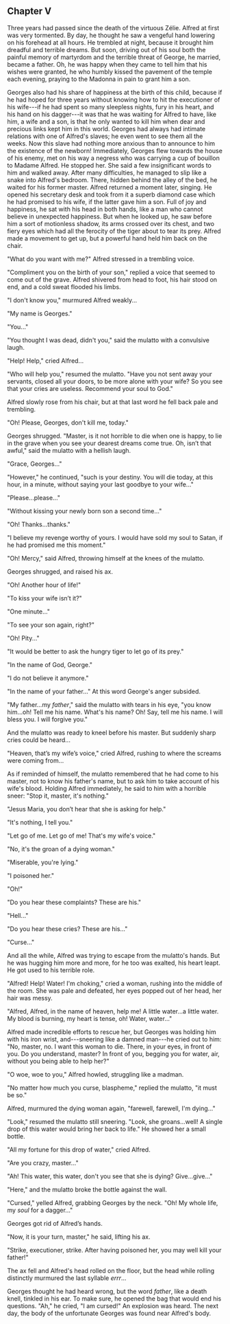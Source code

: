## Chapter V

Three years had passed since the death of the virtuous Zélie.  Alfred at first was very tormented.  By day, he thought he saw a vengeful hand lowering on his forehead at all hours.  He trembled at night, because it brought him dreadful and terrible dreams.  But soon, driving out of his soul both the painful memory of martyrdom and the terrible threat of George, he married, became a father.  Oh, he was happy when they came to tell him that his wishes were granted, he who humbly kissed the pavement of the temple each evening, praying to the Madonna in pain to grant him a son.

Georges also had his share of happiness at the birth of this child, because if he had hoped for three years without knowing how to hit the executioner of his wife---if he had spent so many sleepless nights, fury in his heart, and his hand on his dagger---it was that he was waiting for Alfred to have, like him, a wife and a son, is that he only wanted to kill him when dear and precious links kept him in this world.  Georges had always had intimate relations with one of Alfred's slaves; he even went to see them all the weeks.  Now this slave had nothing more anxious than to announce to him the existence of the newborn!  Immediately, Georges flew towards the house of his enemy, met on his way a negress who was carrying a cup of bouillon to Madame Alfred.  He stopped her.  She said a few insignificant words to him and walked away.  After many difficulties, he managed to slip like a snake into Alfred's bedroom.  There, hidden behind the alley of the bed, he waited for his former master.  Alfred returned a moment later, singing.  He opened his secretary desk and took from it a superb diamond case which he had promised to his wife, if the latter gave him a son.  Full of joy and happiness, he sat with his head in both hands, like a man who cannot believe in unexpected happiness.  But when he looked up, he saw before him a sort of motionless shadow, its arms crossed over its chest, and two fiery eyes which had all the ferocity of the tiger about to tear its prey.  Alfred made a movement to get up, but a powerful hand held him back on the chair.

"What do you want with me?"  Alfred stressed in a trembling voice.

"Compliment you on the birth of your son," replied a voice that seemed to come out of the grave.  Alfred shivered from head to foot, his hair stood on end, and a cold sweat flooded his limbs.

"I don't know you," murmured Alfred weakly...

"My name is Georges."

"You..."

"You thought I was dead, didn't you," said the mulatto with a convulsive laugh.

"Help!  Help," cried Alfred...

"Who will help you," resumed the mulatto.  "Have you not sent away your servants, closed all your doors, to be more alone with your wife?  So you see that your cries are useless.  Recommend your soul to God."

Alfred slowly rose from his chair, but at that last word he fell back pale and trembling.

"Oh!  Please, Georges, don't kill me, today."

Georges shrugged.  "Master, is it not horrible to die when one is happy, to lie in the grave when you see your dearest dreams come true.  Oh, isn’t that awful," said the mulatto with a hellish laugh.

"Grace, Georges..."

"However," he continued, "such is your destiny.  You will die today, at this hour, in a minute, without saying your last goodbye to your wife..."

"Please...please..."

"Without kissing your newly born son a second time..."

"Oh!  Thanks...thanks."

"I believe my revenge worthy of yours.  I would have sold my soul to Satan, if he had promised me this moment."

"Oh!  Mercy," said Alfred, throwing himself at the knees of the mulatto.

Georges shrugged, and raised his ax.

"Oh!  Another hour of life!"

"To kiss your wife isn’t it?"

"One minute..."

"To see your son again, right?"

"Oh!  Pity..."

"It would be better to ask the hungry tiger to let go of its prey."

"In the name of God, George."

"I do not believe it anymore."

"In the name of your father..."  At this word George's anger subsided.

"My father...my *father*," said the mulatto with tears in his eye, "you know him...oh!  Tell me his name.  What's his name?  Oh!  Say, tell me his name.  I will bless you.  I will forgive you."

And the mulatto was ready to kneel before his master. But suddenly sharp cries could be heard...

"Heaven, that’s my wife’s voice," cried Alfred, rushing to where the screams were coming from...

As if reminded of himself, the mulatto remembered that he had come to his master, not to know his father's name, but to ask him to take account of his wife's blood. Holding Alfred immediately, he said to him with a horrible sneer:  "Stop it, master, it's nothing."

"Jesus Maria, you don’t hear that she is asking for help."

"It's nothing, I tell you."

"Let go of me.  Let go of me!  That's my wife's voice."

"No, it's the groan of a dying woman."

"Miserable, you're lying."

"I poisoned her."

"Oh!"

"Do you hear these complaints?  These are his."

"Hell..."

"Do you hear these cries?  These are his..."

"Curse..."

And all the while, Alfred was trying to escape from the mulatto's hands.  But he was hugging him more and more, for he too was exalted, his heart leapt.  He got used to his terrible role.

"Alfred!  Help!  Water!  I'm choking," cried a woman, rushing into the middle of the room.  She was pale and defeated, her eyes popped out of her head, her hair was messy.

"Alfred, Alfred, in the name of heaven, help me!  A little water...a little water.  My blood is burning, my heart is tense, oh!  Water, water..."

Alfred made incredible efforts to rescue her, but Georges was holding him with his iron wrist, and---sneering like a damned man---he cried out to him:  "No, master, no.  I want this woman to die.  There, in your eyes, in front of you.  Do you understand, master?  In front of you, begging you for water, air, without you being able to help her?"

"O woe, woe to you," Alfred howled, struggling like a madman.

"No matter how much you curse, blaspheme," replied the mulatto, "it must be so."

Alfred, murmured the dying woman again, "farewell, farewell, I'm dying..."

"Look," resumed the mulatto still sneering.  "Look, she groans...well!  A single drop of this water would bring her back to life."  He showed her a small bottle.

"All my fortune for this drop of water," cried Alfred.

"Are you crazy, master..."

"Ah!  This water, this water, don't you see that she is dying?  Give...give..."

"Here," and the mulatto broke the bottle against the wall.

"Cursed," yelled Alfred, grabbing Georges by the neck.  "Oh!  My whole life, my *soul* for a dagger..."

Georges got rid of Alfred’s hands.

"Now, it is your turn, master," he said, lifting his ax.

"Strike, executioner, strike.  After having poisoned her, you may well kill your father!"

The ax fell and Alfred's head rolled on the floor, but the head while rolling distinctly murmured the last syllable *errr*...

Georges thought he had heard wrong, but the word *father*, like a death knell, tinkled in his ear.  To make sure, he opened the bag that would end his questions.  "Ah," he cried, "I am cursed!"  An explosion was heard.  The next day, the body of the unfortunate Georges was found near Alfred's body.

